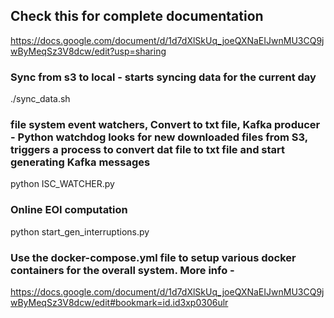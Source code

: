 
## Check this for complete documentation

https://docs.google.com/document/d/1d7dXlSkUq_joeQXNaEIJwnMU3CQ9jwByMeqSz3V8dcw/edit?usp=sharing

### Sync from s3 to local - starts syncing data for the current day 

 ./sync_data.sh

### file system event watchers, Convert to txt file, Kafka producer - Python watchdog looks for new downloaded files from S3, triggers a process to convert dat file to txt file and start generating Kafka messages 

python ISC_WATCHER.py   


### Online EOI computation 


python start_gen_interruptions.py

### Use the docker-compose.yml file to setup various docker containers for the overall system. More info -

 https://docs.google.com/document/d/1d7dXlSkUq_joeQXNaEIJwnMU3CQ9jwByMeqSz3V8dcw/edit#bookmark=id.id3xp0306ulr